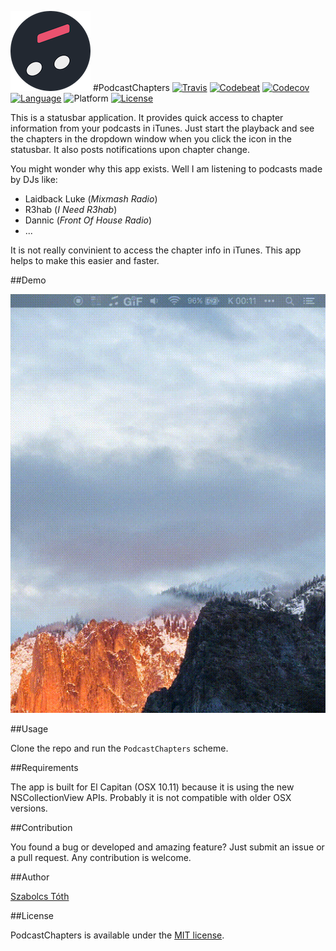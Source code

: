 ![](Assets/Readme/icon.png)
#PodcastChapters
[![Travis](https://img.shields.io/travis/sztoth/PodcastChapters.svg)](http://travis-ci.org/sztoth/PodcastChapters)
[![Codebeat](https://codebeat.co/badges/6ea52da2-5a26-428c-b703-2978ab4d59eb)](https://codebeat.co/projects/github-com-sztoth-podcastchapters)
[![Codecov](https://img.shields.io/codecov/c/github/sztoth/PodcastChapters.svg)](https://codecov.io/gh/sztoth/PodcastChapters)
[![Language](https://img.shields.io/badge/swift-3.0-orange.svg)](http://swift.org)
![Platform](https://img.shields.io/badge/platform-OSX-lightgrey.svg) 
[![License](https://img.shields.io/badge/license-MIT-blue.svg)](https://raw.githubusercontent.com/sztoth/PodcastChapters/master/LICENSE)

This is a statusbar application. It provides quick access to chapter information from your podcasts in iTunes. Just start the playback and see the chapters in the dropdown window when you click the icon in the statusbar. It also posts notifications upon chapter change. 

You might wonder why this app exists. Well I am listening to podcasts made by DJs like:

* Laidback Luke (*Mixmash Radio*)
* R3hab (*I Need R3hab*)
* Dannic (*Front Of House Radio*)
* ...

It is not really convinient to access the chapter info in iTunes. This app helps to make this easier and faster.

##Demo

![](Assets/Readme/demo.gif)

##Usage

Clone the repo and run the `PodcastChapters` scheme.

##Requirements

The app is built for El Capitan (OSX 10.11) because it is using the new NSCollectionView APIs. Probably it is not compatible with older OSX versions.

##Contribution

You found a bug or developed and amazing feature? Just submit an issue or a pull request. Any contribution is welcome.

##Author

[Szabolcs Tóth](https://github.com/sztoth)

##License

PodcastChapters is available under the [MIT license](LICENSE).